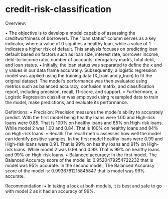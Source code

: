 # credit-risk-classification


Overview: 

•   The objective is to develop a model capable of assessing the creditworthiness of borrowers. The "loan status" column serves as a key indicator, where a value of 0 signifies a healthy loan, while a value of 1 indicates a higher risk of default. This analysis focuses on predicting loan default based on factors such as loan size, interest rate, borrower income, debt-to-income ratio, number of accounts, derogatory marks, total debt, and loan status.
•   Initially, the loan status was separated to define the x and y values in our data frame accurately. Subsequently, a logistic regression model was applied using the training data (X_train and y_train) to fit the original dataset. The model's performance was then evaluated using metrics such as balanced accuracy, confusion matrix, and classification report, including precision, recall, f1-score, and support.
•   Furthermore, a Logistic Regression classifier was employed using resampled data to train the model, make predictions, and evaluate its performance.

Definitions:
•   Precision: Precision measures the model's ability to accurately predict. With the first model being healthy loans were 1.00 and High-risk loans were 0.85. That is 100% on healthy loans and 85% on High-risk loans. While model 2 was 1.00 and 0.84. That is 100% on healthy loans and 84% on High-risk loans.
•   Recall: The recall metric assesses how well the model can identify positive samples. In the first model healthy loans were 0.99 and High-risk loans were 0.91. That is 99% on healthy loans and 91% on High-risk loans. While model 2 was 0.99 and 0.99. That is 99% on healthy loans and 99% on High-risk loans. 
•   Balanced accuracy:  In the first model, The Balanced Accuracy score of the model is: 0.9520479254722232 that is model was 95% accurate.  In the second model, The Balanced Accuracy score of the model is: 0.9936781215845847 that is model was 99% accurate. 

Recommendation: 
•    In taking a look at both models, it is best and safe to go with model 2 as it had an accuracy of 99%. 
